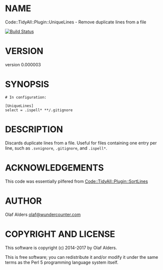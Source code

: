 # NAME

Code::TidyAll::Plugin::UniqueLines - Remove duplicate lines from a file

[![Build Status](https://travis-ci.org/oalders/code-tidyall-plugin-uniquelines.png?branch=master)](https://travis-ci.org/oalders/code-tidyall-plugin-uniquelines)

# VERSION

version 0.000003

# SYNOPSIS

    # In configuration:

    [UniqueLines]
    select = .ispell* **/.gitignore

# DESCRIPTION

Discards duplicate lines from a file.  Useful for files containing one entry
per line, such as `.svnignore`, `.gitignore`, and `.ispell*`.

# ACKNOWLEDGEMENTS

This code was essentially pilfered from [Code::TidyAll::Plugin::SortLines](https://metacpan.org/pod/Code::TidyAll::Plugin::SortLines)

# AUTHOR

Olaf Alders <olaf@wundercounter.com>

# COPYRIGHT AND LICENSE

This software is copyright (c) 2014-2017 by Olaf Alders.

This is free software; you can redistribute it and/or modify it under
the same terms as the Perl 5 programming language system itself.
